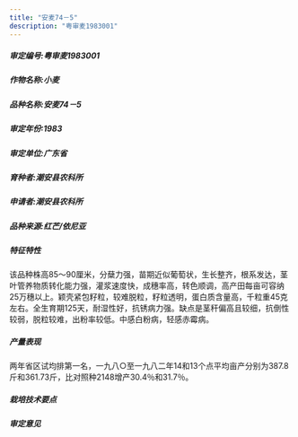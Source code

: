 ```yaml
---
title: "安麦74－5"
description: "粤审麦1983001"
---
```

##### 审定编号:粤审麦1983001

##### 作物名称:小麦

##### 品种名称:安麦74－5

##### 审定年份:1983

##### 审定单位:广东省

##### 育种者:潮安县农科所

##### 申请者:潮安县农科所

##### 品种来源:红芒/依尼亚

##### 特征特性
该品种株高85～90厘米，分蘖力强，苗期近似葡萄状，生长整齐，根系发达，茎叶管养物质转化能力强，灌浆速度快，成穗率高，转色顺调，高产田每亩可容纳25万穗以上。颖壳紧包籽粒，较难脱粒，籽粒透明，蛋白质含量高，千粒重45克左右。全生育期125天，耐湿性好，抗锈病力强。缺点是茎秆偏高且较细，抗倒性较弱，脱粒较难，出粉率较低。中感白粉病，轻感赤霉病。

##### 产量表现
两年省区试均排第一名，一九八○至一九八二年14和13个点平均亩产分别为387.8斤和361.73斤，比对照种2148增产30.4％和31.7％。

##### 栽培技术要点
 

##### 审定意见

